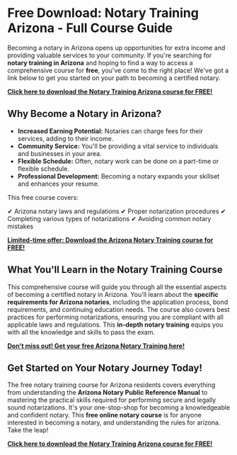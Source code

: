 # Free Download: Notary Training Arizona - Full Course Guide

Becoming a notary in Arizona opens up opportunities for extra income and providing valuable services to your community. If you're searching for **notary training in Arizona** and hoping to find a way to access a comprehensive course for **free**, you've come to the right place! We've got a link below to get you started on your path to becoming a certified notary.

[**Click here to download the Notary Training Arizona course for FREE!**](https://udemywork.com/notary-training-arizona)

## Why Become a Notary in Arizona?

*   **Increased Earning Potential:** Notaries can charge fees for their services, adding to their income.
*   **Community Service:** You'll be providing a vital service to individuals and businesses in your area.
*   **Flexible Schedule:** Often, notary work can be done on a part-time or flexible schedule.
*   **Professional Development:** Becoming a notary expands your skillset and enhances your resume.

This free course covers:

✔ Arizona notary laws and regulations
✔ Proper notarization procedures
✔ Completing various types of notarizations
✔ Avoiding common notary mistakes

[**Limited-time offer: Download the Arizona Notary Training course for FREE!**](https://udemywork.com/notary-training-arizona)

## What You'll Learn in the Notary Training Course

This comprehensive course will guide you through all the essential aspects of becoming a certified notary in Arizona. You'll learn about the **specific requirements for Arizona notaries**, including the application process, bond requirements, and continuing education needs. The course also covers best practices for performing notarizations, ensuring you are compliant with all applicable laws and regulations. This **in-depth notary training** equips you with all the knowledge and skills to pass the exam.

[**Don't miss out! Get your free Arizona Notary Training here!**](https://udemywork.com/notary-training-arizona)

## Get Started on Your Notary Journey Today!

The free notary training course for Arizona residents covers everything from understanding the **Arizona Notary Public Reference Manual** to mastering the practical skills required for performing secure and legally sound notarizations. It's your one-stop-shop for becoming a knowledgeable and confident notary. This **free online notary course** is for anyone interested in becoming a notary, and understanding the rules for arizona. Take the leap!

**[Click here to download the Notary Training Arizona course for FREE!](https://udemywork.com/notary-training-arizona)**
